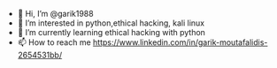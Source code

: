 - 👋 Hi, I’m @garik1988
- 👀 I’m interested in python,ethical hacking, kali linux
- 🌱 I’m currently learning ethical hacking with python
- 📫 How to reach me https://www.linkedin.com/in/garik-moutafalidis-2654531bb/ 

<!---
garik1988/garik1988 is a ✨ special ✨ repository because its `README.md` (this file) appears on your GitHub profile.
You can click the Preview link to take a look at your changes.
--->
